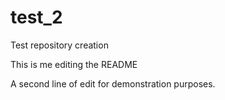 # test_2
Test repository creation

This is me editing the README

A second line of edit for demonstration purposes.  
